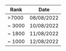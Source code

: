 
|Rank| Date |
|---------|--|
| >7000   |08/08/2022|
| ~ 3000   |10/08/2022|
| ~ 1800   |11/08/2022|
| ~ 1000   |12/08/2022|
